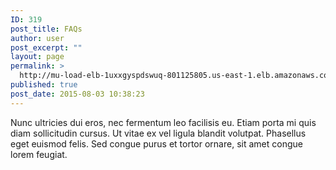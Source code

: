 ```yaml
---
ID: 319
post_title: FAQs
author: user
post_excerpt: ""
layout: page
permalink: >
  http://mu-load-elb-1uxxgyspdswuq-801125805.us-east-1.elb.amazonaws.com/faqs/
published: true
post_date: 2015-08-03 10:38:23
---
```

Nunc ultricies dui eros, nec fermentum leo facilisis eu. Etiam porta mi quis diam sollicitudin cursus. Ut vitae ex vel ligula blandit volutpat. Phasellus eget euismod felis. Sed congue purus et tortor ornare, sit amet congue lorem feugiat.